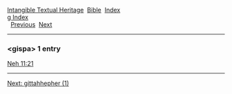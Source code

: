 [Intangible Textual Heritage](../../index)  [Bible](../index) 
[Index](index)   
[g Index](_g_)  
  [Previous](c04775)  [Next](c04777) 

------------------------------------------------------------------------

### &lt;gispa&gt; 1 entry

[Neh 11:21](../kjv/neh011.htm#021)  

------------------------------------------------------------------------

[Next: gittahhepher (1)](c04777)
